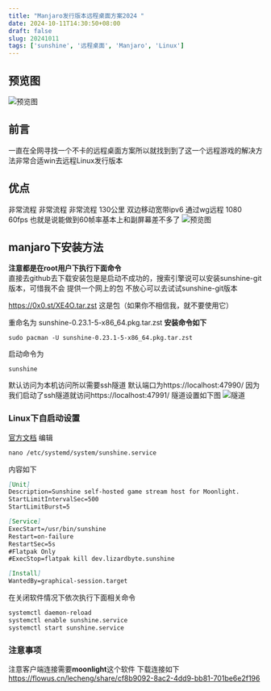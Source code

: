 ```yaml
---
title: "Manjaro发行版本远程桌面方案2024 "
date: 2024-10-11T14:30:50+08:00
draft: false
slug: 20241011
tags: ['sunshine', '远程桌面', 'Manjaro', 'Linux']
---
```


## 预览图
![预览图](https://gao4.top/wp-content/uploads/2024/manjaro/Snipaste_2024-10-11_14-31-42.png)

## 前言
一直在全网寻找一个不卡的远程桌面方案所以就找到到了这一个远程游戏的解决方法非常合适win去远程Linux发行版本


## 优点
非常流程    非常流程   非常流程
130公里 双边移动宽带ipv6 通过wg远程 1080 60fps  也就是说能做到60帧率基本上和副屏幕差不多了
![预览图](https://gao4.top/wp-content/uploads/2024/manjaro/Snipaste_2024-10-11_14-36-50.png)

## manjaro下安装方法
**注意都是在root用户下执行下面命令**  
直接去github去下载安装包是是启动不成功的，搜索引擎说可以安装sunshine-git版本，可惜我不会 提供一个网上的包 不放心可以去试试sunshine-git版本


https://0x0.st/XE4O.tar.zst 这是包（如果你不相信我，就不要使用它）

重命名为 sunshine-0.23.1-5-x86_64.pkg.tar.zst **安装命令如下**

```
sudo pacman -U sunshine-0.23.1-5-x86_64.pkg.tar.zst

```
启动命令为
```
sunshine
```

默认访问为本机访问所以需要ssh隧道 默认端口为https://localhost:47990/ 因为我们启动了ssh隧道就访问https://localhost:47991/ 隧道设置如下图
![隧道](https://gao4.top/wp-content/uploads/2024/manjaro/Snipaste_2024-10-11_14-45-47.png)


### Linux下自启动设置
[官方文档](https://docs.lizardbyte.dev/projects/sunshine/en/latest/about/setup.html#install)
编辑
```markdown
nano /etc/systemd/system/sunshine.service
```
内容如下
```markdown
[Unit]
Description=Sunshine self-hosted game stream host for Moonlight.
StartLimitIntervalSec=500
StartLimitBurst=5

[Service]
ExecStart=/usr/bin/sunshine
Restart=on-failure
RestartSec=5s
#Flatpak Only
#ExecStop=flatpak kill dev.lizardbyte.sunshine

[Install]
WantedBy=graphical-session.target
```
在关闭软件情况下依次执行下面相关命令
```markdown
systemctl daemon-reload
systemctl enable sunshine.service
systemctl start sunshine.service
```
### 注意事项
注意客户端连接需要**moonlight**这个软件 下载连接如下  
https://flowus.cn/lecheng/share/cf8b9092-8ac2-4dd9-bb81-701be6e2f196